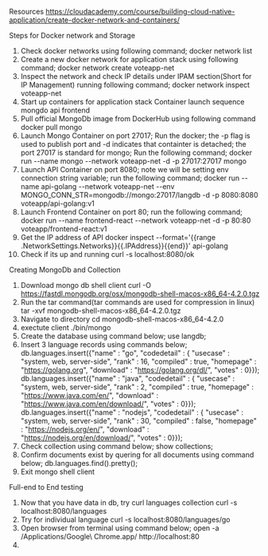 Resources
https://cloudacademy.com/course/building-cloud-native-application/create-docker-network-and-containers/

Steps for Docker network and Storage
1. Check docker networks using following command;
    docker network list
2. Create a new docker network for application stack using following command;
    docker network create voteapp-net
3. Inspect the network and check IP details under IPAM section(Short for IP Management) running following command;
    docker network inspect voteapp-net
4. Start up containers for application stack
    Container launch sequence
    mongdo
    api
    frontend
5. Pull official MongoDb image from DockerHub using following command
    docker pull mongo
6. Launch Mongo Container on port 27017; Run the docker; the -p flag is used to publish port and -d indicates that containter is detached; the port 27017 is standard for mongo;
    Run the following command;
    docker run --name mongo --network voteapp-net -d -p 27017:27017 mongo
7. Launch API Container on port 8080; note we will be setting env connection string variable; run the following command;
    docker run --name api-golang --network voteapp-net --env MONGO_CONN_STR=mongodb://mongo:27017/langdb -d -p 8080:8080 voteapp/api-golang:v1
8. Launch Frontend Container on port 80; run the following command;
    docker run --name frontend-react --network voteapp-net -d -p 80:80 voteapp/frontend-react:v1
9. Get the IP address of API
    docker inspect --format='{{range .NetworkSettings.Networks}}{{.IPAddress}}{{end}}' api-golang
10. Check if its up and running
    curl -s localhost:8080/ok


Creating MongoDb and Collection
1. Download mongo db shell client
    curl -O https://fastdl.mongodb.org/osx/mongodb-shell-macos-x86_64-4.2.0.tgz
2. Run the tar command(tar commands are used for compression in linux)
    tar -xvf mongodb-shell-macos-x86_64-4.2.0.tgz 
3. Navigate to directory
    cd mongodb-shell-macos-x86_64-4.2.0
4. exectute client
    ./bin/mongo
5. Create the database using command below;
    use langdb;
6. Insert 3 language records using commands below;
    db.languages.insert({"name" : "go", "codedetail" : { "usecase" : "system, web, server-side", "rank" : 16, "compiled" : true, "homepage" : "https://golang.org", "download" : "https://golang.org/dl/", "votes" : 0}});
    db.languages.insert({"name" : "java", "codedetail" : { "usecase" : "system, web, server-side", "rank" : 2, "compiled" : true, "homepage" : "https://www.java.com/en/", "download" : "https://www.java.com/en/download/", "votes" : 0}});
    db.languages.insert({"name" : "nodejs", "codedetail" : { "usecase" : "system, web, server-side", "rank" : 30, "compiled" : false, "homepage" : "https://nodejs.org/en/", "download" : "https://nodejs.org/en/download/", "votes" : 0}});
7. Check collection using command below;
    show collections;
8. Confirm documents exist by quering for all documents using command below;
     db.languages.find().pretty();
9. Exit mongo shell client


Full-end to End testing
1. Now that you have data in db, try curl languages collection
    curl -s localhost:8080/languages
2. Try for individual language
    curl -s localhost:8080/languages/go
3. Open browser from terminal using command below;
    open -a /Applications/Google\ Chrome.app/ http://localhost:80
4.

